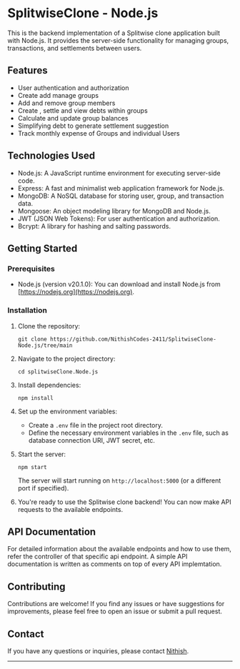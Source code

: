 

# SplitwiseClone - Node.js

This is the backend implementation of a Splitwise clone application built with Node.js. It provides the server-side functionality for managing groups, transactions, and settlements between users.

## Features

- User authentication and authorization
- Create add manage groups
- Add and remove group members 
- Create , settle and view debts within groups
- Calculate and update group balances
- Simplifying debt to generate settlement suggestion
- Track monthly expense of Groups and individual Users

## Technologies Used

- Node.js: A JavaScript runtime environment for executing server-side code.
- Express: A fast and minimalist web application framework for Node.js.
- MongoDB: A NoSQL database for storing user, group, and transaction data.
- Mongoose: An object modeling library for MongoDB and Node.js.
- JWT (JSON Web Tokens): For user authentication and authorization.
- Bcrypt: A library for hashing and salting passwords.

## Getting Started

### Prerequisites

- Node.js (version v20.1.0): You can download and install Node.js from [https://nodejs.org](https://nodejs.org).

### Installation

1. Clone the repository:

   ```shell
   git clone https://github.com/NithishCodes-2411/SplitwiseClone-Node.js/tree/main
   ```

2. Navigate to the project directory:

   ```shell
   cd splitwiseClone.Node.js
   ```

3. Install dependencies:

   ```shell
   npm install
   ```

4. Set up the environment variables:
   - Create a `.env` file in the project root directory.
   - Define the necessary environment variables in the `.env` file, such as database connection URI, JWT secret, etc.

5. Start the server:

   ```shell
   npm start
   ```

   The server will start running on `http://localhost:5000` (or a different port if specified).

6. You're ready to use the Splitwise clone backend! You can now make API requests to the available endpoints.

## API Documentation

For detailed information about the available endpoints and how to use them, refer the controller of that specific api endpoint. A simple API documentation is written as comments on top of every API implemtation.

## Contributing

Contributions are welcome! If you find any issues or have suggestions for improvements, please feel free to open an issue or submit a pull request.

## Contact

If you have any questions or inquiries, please contact [Nithish](mailto:nituu2411@gmail.com).

---


